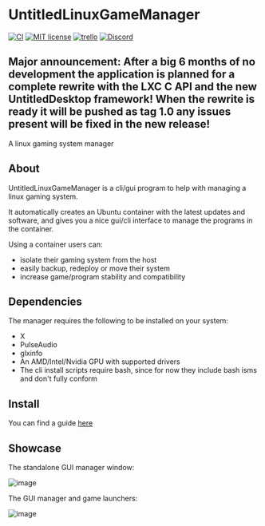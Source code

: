 # UntitledLinuxGameManager
[![CI](https://github.com/MadLadSquad/UntitledLinuxGameManager/actions/workflows/ci.yml/badge.svg)](https://github.com/MadLadSquad/UntitledLinuxGameManager/actions/workflows/ci.yml)
[![MIT license](https://img.shields.io/badge/License-MIT-blue.svg)](https://lbesson.mit-license.org/)
[![trello](https://img.shields.io/badge/Trello-UDE-blue])](https://trello.com/b/HmfuRY2K/untitleddesktop)
[![Discord](https://img.shields.io/discord/717037253292982315.svg?label=&logo=discord&logoColor=ffffff&color=7389D8&labelColor=6A7EC2)](https://discord.gg/4wgH8ZE)
 
## Major announcement: After a big 6 months of no development the application is planned for a complete rewrite with the LXC C API and the new UntitledDesktop framework! When the rewrite is ready it will be pushed as tag 1.0 any issues present will be fixed in the new release!
A linux gaming system manager
## About
UntitledLinuxGameManager is a cli/gui program to help with managing a linux gaming system.

It automatically creates an Ubuntu container with the latest updates and software, and gives you a nice gui/cli interface to manage the programs in the container.

Using a container users can:
- isolate their gaming system from the host
- easily backup, redeploy or move their system
- increase game/program stability and compatibility
## Dependencies
The manager requires the following to be installed on your system:
- X
- PulseAudio
- glxinfo
- An AMD/Intel/Nvidia GPU with supported drivers
- The cli install scripts require bash, since for now they include bash isms and don't fully conform
## Install
You can find a guide [here](https://github.com/MadLadSquad/UntitledLinuxGameManager/wiki/Installing)
## Showcase
The standalone GUI manager window:

![image](https://user-images.githubusercontent.com/40400590/155132857-adee86d8-cea2-44ee-be05-c9fdd34dec99.png)

The GUI manager and game launchers:

![image](https://user-images.githubusercontent.com/40400590/155133030-bd2e2fad-cacd-4093-abdc-d7931147d84c.png)


